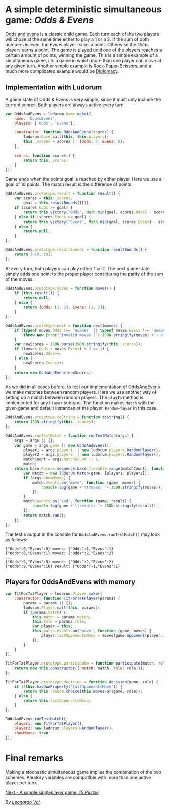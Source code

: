﻿A simple deterministic simultaneous game: _Odds & Evens_
========================================================

[Odds and evens](http://en.wikipedia.org/wiki/Odds_and_evens) is a classic child game. Each turn each of the two players will chose at the same time either to play a 1 or a 2. If the sum of both numbers is even, the _Evens_ player earns a point. Otherwise the _Odds_ players earns a point. The game is played until one of the players reaches a certain amount of points, winning the game. This is a simple example of a simultaneous game, i.e. a game in which more than one player can move at any given turn. Another simple example is [Rock-Paper-Scissors](https://en.wikipedia.org/wiki/Rock-Paper-Scissors), and a much more complicated example would be [Diplomacy](http://en.wikipedia.org/wiki/Diplomacy_%28game%29).

## Implementation with Ludorum #####################################################################

A game state of Odds & Evens is very simple, since it must only include the current scores. Both players are always active every turn.

```javascript
var OddsAndEvens = ludorum.Game.make({
	name: 'Odds&Evens',
	players: ['Odds', 'Evens'],

	constructor: function OddsAndEvens(scores) {
		ludorum.Game.call(this, this.players);
		this._scores = scores || {Odds: 0, Evens: 0};
	},

	scores: function scores() {
		return this._scores;
	}
});
```

Game ends when the points goal is reached by either player. Here we use a goal of 10 points. The match result is the difference of points.

```javascript
OddsAndEvens.prototype.result = function result() {
	var scores = this._scores,
		goal = this.resultBounds()[1];
	if (scores.Odds >= goal) {
		return this.victory('Odds', Math.min(goal, scores.Odds) - scores.Evens);
	} else if (scores.Evens >= goal) {
		return this.victory('Evens', Math.min(goal, scores.Evens) - scores.Odds);
	} else {
		return null;
	}
};

OddsAndEvens.prototype.resultBounds = function resultBounds() {
	return [-10, 10];
};
```

At every turn, both players can play either 1 or 2. The next game state simply adds one point to the proper player considering the parity of the sum of the moves.

```javascript
OddsAndEvens.prototype.moves = function moves() {
	if (this.result()) {
		return null;
	} else {
		return {Odds: [1, 2], Evens: [1, 2]};
	}
};

OddsAndEvens.prototype.next = function next(moves) {
	if (typeof moves.Odds !== 'number' || typeof moves.Evens !== 'number') { // Check both players played a number.
		throw new Error('Invalid moves ('+ JSON.stringify(moves) +') at '+ this +'!');
	}
	var newScores = JSON.parse(JSON.stringify(this._scores));
	if ((moves.Odds + moves.Evens) % 2 == 1) {
		newScores.Odds++;
	} else {
		newScores.Evens++;
	}
	return new OddsAndEvens(newScores);
};
```

As we did in all cases before, to test our implementation of OddsAndEvens we make matches between random players. Here we use another way of setting up a match between random players. The `playTo` method is implemented for any `Player` subtype. The function makes `Match` with the given game and default instances of the player, `RandomPlayer` in this case. 

```javascript
OddsAndEvens.prototype.toString = function toString() {
	return JSON.stringify(this._scores);
};

OddsAndEvens.runTestMatch = function runTestMatch(args) {
	args = args || {};
	var game = args.game || new OddsAndEvens(),
		player1 = args.player1 || new ludorum.players.RandomPlayer(),
		player2 = args.player2 || new ludorum.players.RandomPlayer(),
		matchCount = args.matchCount || 1,
		match;
	return base.Future.sequence(base.Iterable.range(matchCount), function () {
		var match = new ludorum.Match(game, [player1, player2]);
		if (args.showMoves) {
			match.events.on('move', function (game, moves) {
				console.log(game +'\tmoves: '+ JSON.stringify(moves));
			});
		}
		match.events.on('end', function (game, result) {
			console.log(game +'\tresult: '+ JSON.stringify(result));
		});
		return match.run();
	});
};
```

The test's output in the console for `OddsAndEvens.runTestMatch()` may look as follows:

```
{"Odds":0,"Evens":0} moves: {"Odds":1,"Evens":1}
{"Odds":0,"Evens":1} moves: {"Odds":2,"Evens":2}
...
{"Odds":9,"Evens":9} moves: {"Odds":2,"Evens":2}
{"Odds":9,"Evens":10} result: {"Odds":-1,"Evens":1}
```

## Players for OddsAndEvens with memory ############################################################

```javascript
var TitForTatPlayer = ludorum.Player.make({
	constructor: function TitForTatPlayer(params) {
		params = params || {};
		ludorum.Player.call(this, params);
		if (params.match) {
			this.match = params.match;
			this.role = params.role;
			var player = this;
			this.match.events.on('move', function (game, moves) {
				player.lastOpponentsMove = moves[game.opponent(player.role)];				
			});
		}
	}
});
```

```javascript
TitForTatPlayer.prototype.participate = function participate(match, role) {
	return new this.constructor({ match: match, role: role });
};
```

```javascript
TitForTatPlayer.prototype.decision = function decision(game, role) {
	if (!this.hasOwnProperty('lastOpponentsMove')) {
		return this.random.choice(this.movesFor(game, role));
	} else {
		return this.lastOpponentsMove;
	}
};
```

```javascript
OddsAndEvens.runTestMatch({
	player1: new TitForTatPlayer(),
	player2: new ludorum.players.RandomPlayer(),
	showMoves: true
});
```

# Final remarks ####################################################################################

Making a stochastic simultaneous game implies the combination of the two schemes. Aleatory variables are compatible with more than one active player per turn.

[Next - A simple singleplayer game: _15 Puzzle_](tutorial-game-04.md.html)

_By [Leonardo Val](http://github.com/LeonardoVal)_.